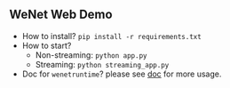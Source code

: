 ## WeNet Web Demo

* How to install? `pip install -r requirements.txt`
* How to start?
  - Non-streaming: `python app.py`
  - Streaming: `python streaming_app.py`
* Doc for `wenetruntime`? please see [doc](../../runtime/binding/python/README.md) for more usage.


